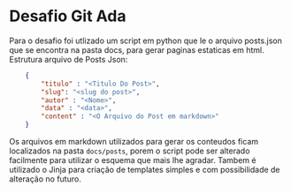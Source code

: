 # Desafio Git Ada

Para o desafio foi utlizado um script em python que le o arquivo posts.json que se encontra na pasta docs, para gerar paginas estaticas em html.
Estrutura arquivo de Posts Json:
~~~json
    {
        "titulo" : "<Titulo Do Post>",
        "slug": "<slug do post>",
        "autor" : "<Nome>",
        "data" : "<data>",
        "content" : "<O Arquivo do Post em markdown>" 
    }
~~~
Os arquivos em markdown utilizados para gerar os conteudos ficam localizados na pasta `docs/posts`, porem o script pode ser alterado facilmente para utilizar o esquema que mais lhe agradar. 
Tambem é utilizado o Jinja para criação de templates simples e com possibilidade de alteração no futuro.